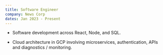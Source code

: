 ```yaml
---
title: Software Engineer
company: News Corp
dates: Jan 2023 - Present
---
```


- Software development across React, Node, and SQL.

- Cloud architecture in GCP involving microservices, authentication, APIs and diagnostics / monitoring.
